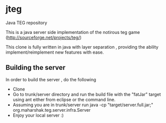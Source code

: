 jteg
====
Java TEG repository

This is a java server side implementation of the notirous teg game (http://sourceforge.net/projects/teg/)

This clone is fully written in java with layer separation , providing the ability implement/reimplement new features with ease.


Building the server
--------------------

In order to build the server , do the following
* Clone
* Go to trunk/server directory and run the build file with the "fatJar" target using ant either from eclipse or the command line.
* Assuming you are in trunk/server run
    java -cp "target/server.full.jar;"  org.maharshak.teg.server.infra.Server
* Enjoy your local server :)

